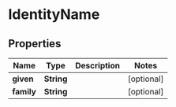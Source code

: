 
# IdentityName

## Properties
Name | Type | Description | Notes
------------ | ------------- | ------------- | -------------
**given** | **String** |  |  [optional]
**family** | **String** |  |  [optional]



